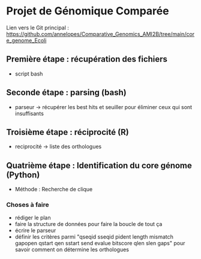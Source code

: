 # Projet de Génomique Comparée
Lien vers le Git principal : https://github.com/annelopes/Comparative_Genomics_AMI2B/tree/main/core_genome_Ecoli

## Première étape : récupération des fichiers
- script bash

## Seconde étape : parsing (bash)
- parseur → récupérer les best hits et seuiller pour éliminer ceux qui sont insuffisants

## Troisième étape : réciprocité (R)
- reciprocité → liste des orthologues

## Quatrième étape : Identification du core génome (Python)
- Méthode : Recherche de clique


### Choses à faire
- rédiger le plan
- faire la structure de données pour faire la boucle de tout ça
- écrire le parseur
- définir les critères parmi "qseqid sseqid pident length mismatch gapopen qstart qen sstart send evalue bitscore qlen slen gaps" pour savoir comment on détermine les orthologues
